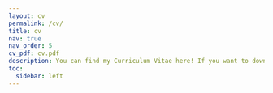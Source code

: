 ```yaml
---
layout: cv
permalink: /cv/
title: cv
nav: true
nav_order: 5
cv_pdf: cv.pdf
description: You can find my Curriculum Vitae here! If you want to download the PDF version, click on the blue paper icon right above this text.
toc:
  sidebar: left
---
```

